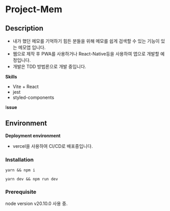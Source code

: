 # Project-Mem

## **Description**

- 내가 했던 메모를 기억하기 힘든 분들을 위해 메모를 쉽게 검색할 수 있는 기능이 있는 메모앱 입니다.
- 웹으로 제작 후 PWA를 사용하거나 React-Native등을 사용하여 앱으로 개발할 예정입니다.
- 개발은 TDD 방법론으로 개발 중입니다.

**Skills**

- Vite + React
- jest
- styled-components

I**ssue**

## **Environment**

**Deployment environment**

- vercel을 사용하여 CI/CD로 배포중입니다.

### **Installation**

```
yarn && npm i
```

```
yarn dev && npm run dev
```

### **Prerequisite**

node version v20.10.0 사용 중.
